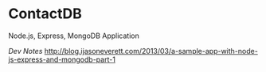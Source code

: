 # ContactDB
Node.js, Express, MongoDB Application

*Dev Notes*
http://blog.ijasoneverett.com/2013/03/a-sample-app-with-node-js-express-and-mongodb-part-1


